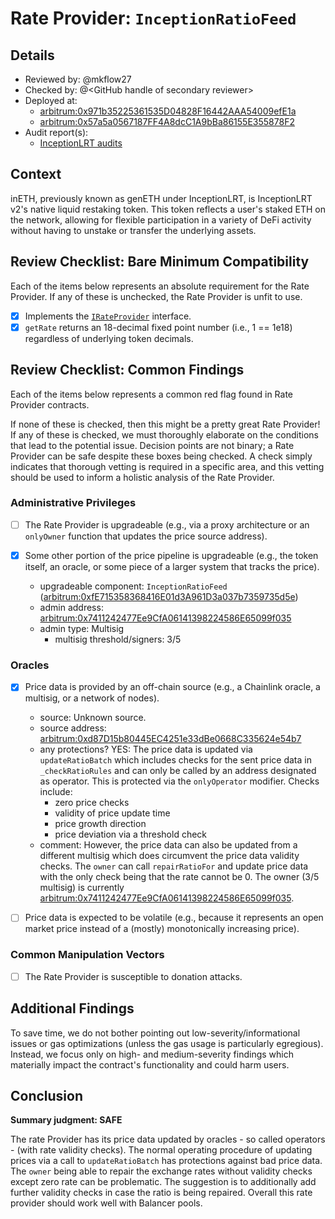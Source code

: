 # Rate Provider: `InceptionRatioFeed`

## Details
- Reviewed by: @mkflow27
- Checked by: @\<GitHub handle of secondary reviewer\>
- Deployed at:
    - [arbitrum:0x971b35225361535D04828F16442AAA54009efE1a](https://arbiscan.io/address/0x971b35225361535D04828F16442AAA54009efE1a#code)
    - [arbitrum:0x57a5a0567187FF4A8dcC1A9bBa86155E355878F2](https://arbiscan.io/address/0x57a5a0567187FF4A8dcC1A9bBa86155E355878F2#code)
- Audit report(s):
    - [InceptionLRT audits](https://docs.inceptionlrt.com/security/audit-reports)

## Context
inETH, previously known as genETH under InceptionLRT, is InceptionLRT v2's native liquid restaking token. This token reflects a user's staked ETH on the network, allowing for flexible participation in a variety of DeFi activity without having to unstake or transfer the underlying assets.

## Review Checklist: Bare Minimum Compatibility
Each of the items below represents an absolute requirement for the Rate Provider. If any of these is unchecked, the Rate Provider is unfit to use.

- [x] Implements the [`IRateProvider`](https://github.com/balancer/balancer-v2-monorepo/blob/bc3b3fee6e13e01d2efe610ed8118fdb74dfc1f2/pkg/interfaces/contracts/pool-utils/IRateProvider.sol) interface.
- [x] `getRate` returns an 18-decimal fixed point number (i.e., 1 == 1e18) regardless of underlying token decimals.

## Review Checklist: Common Findings
Each of the items below represents a common red flag found in Rate Provider contracts.

If none of these is checked, then this might be a pretty great Rate Provider! If any of these is checked, we must thoroughly elaborate on the conditions that lead to the potential issue. Decision points are not binary; a Rate Provider can be safe despite these boxes being checked. A check simply indicates that thorough vetting is required in a specific area, and this vetting should be used to inform a holistic analysis of the Rate Provider.

### Administrative Privileges
- [ ] The Rate Provider is upgradeable (e.g., via a proxy architecture or an `onlyOwner` function that updates the price source address).

- [x] Some other portion of the price pipeline is upgradeable (e.g., the token itself, an oracle, or some piece of a larger system that tracks the price).
    - upgradeable component: `InceptionRatioFeed` ([arbitrum:0xfE715358368416E01d3A961D3a037b7359735d5e](https://arbiscan.io/address/0xfE715358368416E01d3A961D3a037b7359735d5e#readProxyContract))
    - admin address: [arbitrum:0x7411242477Ee9CfA06141398224586E65099f035](https://arbiscan.io/address/0x7411242477Ee9CfA06141398224586E65099f035)
    - admin type: Multisig
        - multisig threshold/signers: 3/5

### Oracles
- [x] Price data is provided by an off-chain source (e.g., a Chainlink oracle, a multisig, or a network of nodes).
    - source: Unknown source.
    - source address: [arbitrum:0xd87D15b80445EC4251e33dBe0668C335624e54b7](https://arbiscan.io/address/0xd87D15b80445EC4251e33dBe0668C335624e54b7)
    - any protections? YES: The price data is updated via `updateRatioBatch` which includes checks for the sent price data in `_checkRatioRules` and can only be called by an address designated as operator. This is protected via the `onlyOperator` modifier. Checks include:
        - zero price checks
        - validity of price update time
        - price growth direction
        - price deviation via a threshold check
    - comment: However, the price data can also be updated from a different multisig which does circumvent the price data validity checks. The `owner` can call `repairRatioFor` and update price data with the only check being that the rate cannot be 0. The owner (3/5 multisig) is currently [arbitrum:0x7411242477Ee9CfA06141398224586E65099f035](https://arbiscan.io/address/0x7411242477Ee9CfA06141398224586E65099f035).

- [ ] Price data is expected to be volatile (e.g., because it represents an open market price instead of a (mostly) monotonically increasing price).

### Common Manipulation Vectors
- [ ] The Rate Provider is susceptible to donation attacks.


## Additional Findings
To save time, we do not bother pointing out low-severity/informational issues or gas optimizations (unless the gas usage is particularly egregious). Instead, we focus only on high- and medium-severity findings which materially impact the contract's functionality and could harm users.

## Conclusion
**Summary judgment: SAFE**

The rate Provider has its price data updated by oracles - so called operators - (with rate validity checks). The normal operating procedure of updating prices via a call to `updateRatioBatch` has protections against bad price data. The `owner` being able to repair the exchange rates without validity checks except zero rate can be problematic. The suggestion is to additionally add further validity checks in case the ratio is being repaired. Overall this rate provider should work well with Balancer pools.